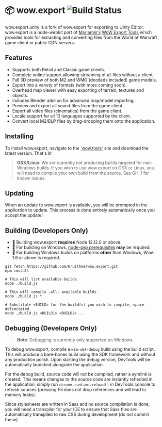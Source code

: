 # 📦 wow.export ![Build Status](https://travis-ci.org/Kruithne/wow.export.svg?branch=master)
wow.export.unity is a fork of wow.export for exporting to Unity Editor.
wow.export is a node-webkit port of [Marlamin's](https://github.com/Marlamin) [WoW Export Tools](https://github.com/Marlamin/WoWExportTools/) which provides tools for extracting and converting files from the World of Warcraft game client or public CDN servers.

## Features
- Supports both Retail and Classic game clients.
- Complete online support allowing streaming of all files without a client.
- Full 3D preview of both M2 and WMO (doodads included) game models.
- Export into a variety of formats (with more coming soon).
- Overhead map viewer with easy exporting of terrain, textures and objects.
- Includes Blender add-on for advanced map/model importing.
- Preview and export all sound files from the game client.
- Export all video files (cinematics) from the game client.
- Locale support for all 13 languages supported by the client.
- Convert local M2/BLP files by drag-dropping them onto the application.

## Installing
To install wow.export, navigate to the ['wow.tools'](https://wow.tools/export/) site and download the latest version. That's it!

> **OSX/Linux**: We are currently not producing builds targeted for non-Windows builds. If you wish to use wow.export on OSX or Linux, you will need to compile your own build from the source. See GH-1 for known issues.

## Updating
When an update to wow.export is available, you will be prompted in the application to update. This process is done entirely automatically once you accept the update!

## Building (Developers Only)
- 🔨 Building wow.export **requires** Node 12.12.0 or above.
- 🧙‍ For building on Windows, [node-gyp prerequisites](https://github.com/nodejs/node-gyp#on-windows) **may** be required.
- 🍷 For building Windows builds on platforms **other** than Windows, Wine 1.6 or above is required.

```
git fetch https://github.com/Kruithne/wow.export.git
npm install

# This will list available builds.
node ./build.js

# This will compile -all- available builds.
node ./build.js *

# Substitute <BUILD> for the build(s) you wish to compile, space-delimitated.
node ./build.js <BUILD1> <BUILD2> ...
```

## Debugging (Developers Only)
> **Note**: Debugging is currently only supported on Windows.

To debug wow.export, compile a `win-x64-debug` build using the build script. This will produce a bare-bones build using the SDK framework and without any production polish. Upon starting the debug version, DevTools will be automatically launched alongside the application.

For the debug build, source code will not be compiled, rather a symlink is created. This means changes to the source code are instantly reflected in the application, simply run `chrome.runtime.reload()` in DevTools console to refresh sources (pressing F5 does not drop references and will lead to memory leaks).

Since stylesheets are written in Sass and no source compilation is done, you will need a transpiler for your IDE to ensure that Sass files are automatically transpiled to raw CSS during development (do not commit these).